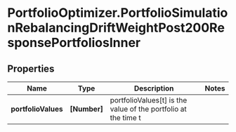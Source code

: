 # PortfolioOptimizer.PortfolioSimulationRebalancingDriftWeightPost200ResponsePortfoliosInner

## Properties

Name | Type | Description | Notes
------------ | ------------- | ------------- | -------------
**portfolioValues** | **[Number]** | portfolioValues[t] is the value of the portfolio at the time t | 


